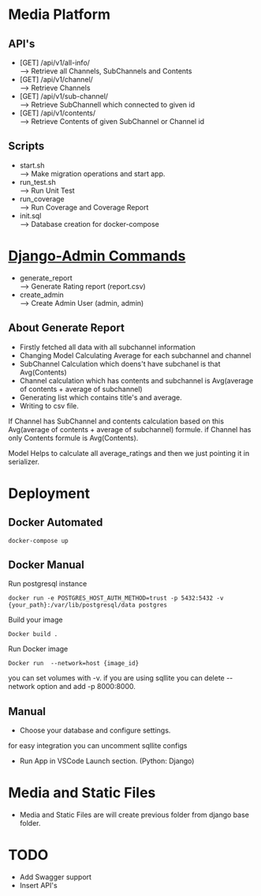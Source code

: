 # Media Platform

## API's
- [GET]  /api/v1/all-info/            
--> Retrieve all Channels, SubChannels and Contents
- [GET]  /api/v1/channel/             
--> Retrieve Channels
- [GET]  /api/v1/sub-channel/<id>     
--> Retrieve SubChannell which connected to given id
- [GET]  /api/v1/contents/<id>        
--> Retrieve Contents of given SubChannel or Channel id

## Scripts
- start.sh        
--> Make migration operations and start app.
- run_test.sh     
--> Run Unit Test
- run_coverage    
--> Run Coverage and Coverage Report
- init.sql        
--> Database creation for docker-compose

# [Django-Admin Commands](https://furkanozkaya.com/software-languages/python/django/django-admin-komut-olusturma/)
- generate_report   
--> Generate Rating report (report.csv)
- create_admin      
--> Create Admin User (admin, admin)


## About Generate Report

- Firstly fetched all data with all subchannel information
- Changing Model Calculating Average for each subchannel and channel
- SubChannel Calculation which doens't have subchanel is that Avg(Contents)
- Channel calculation which has contents and subchannel is  Avg(average of contents + average of subchannel)
- Generating list which contains title's and average.
- Writing to csv file.

If Channel has SubChannel and contents calculation based on this Avg(average of contents + average of subchannel) formule.
if Channel has only Contents formule is Avg(Contents).

Model Helps to calculate all average_ratings and then we just pointing it in serializer.

# Deployment

## Docker Automated

```
docker-compose up
```

## Docker  Manual

Run postgresql instance


```
docker run -e POSTGRES_HOST_AUTH_METHOD=trust -p 5432:5432 -v {your_path}:/var/lib/postgresql/data postgres
```

Build your image
```
Docker build .
```

Run Docker image
```
Docker run  --network=host {image_id}
```
you can set volumes with -v.
if you are using sqllite you can delete --network option and add -p 8000:8000.

## Manual

- Choose your database and configure settings. 

for easy integration you can uncomment sqllite configs

- Run App in VSCode Launch section. (Python: Django)


# Media and Static Files

- Media and Static Files are will create previous folder from django base folder.

# TODO

- Add Swagger support
- Insert API's